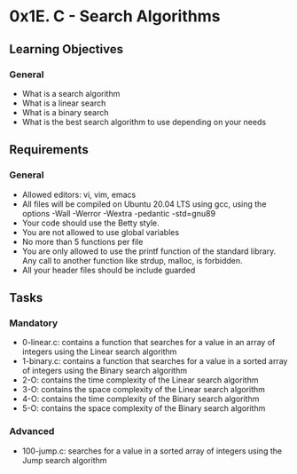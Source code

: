 # 0x1E. C - Search Algorithms

## Learning Objectives
### General
- What is a search algorithm
- What is a linear search
- What is a binary search
- What is the best search algorithm to use depending on your needs

## Requirements
### General
- Allowed editors: vi, vim, emacs
- All files will be compiled on Ubuntu 20.04 LTS using gcc, using the options -Wall -Werror -Wextra -pedantic -std=gnu89
- Your code should use the Betty style.
- You are not allowed to use global variables
- No more than 5 functions per file
- You are only allowed to use the printf function of the standard library. Any call to another function like strdup, malloc,  is forbidden.
- All your header files should be include guarded

## Tasks
### Mandatory
- 0-linear.c: contains a function that searches for a value in an array of integers using the Linear search algorithm
- 1-binary.c: contains a function that searches for a value in a sorted array of integers using the Binary search algorithm
- 2-O: contains the time complexity of the Linear search algorithm
- 3-O: contains the space complexity of the Linear search algorithm
- 4-O: contains the time complexity of the Binary search algorithm
- 5-O: contains the space complexity of the Binary search algorithm

### Advanced
- 100-jump.c: searches for a value in a sorted array of integers using the Jump search algorithm
